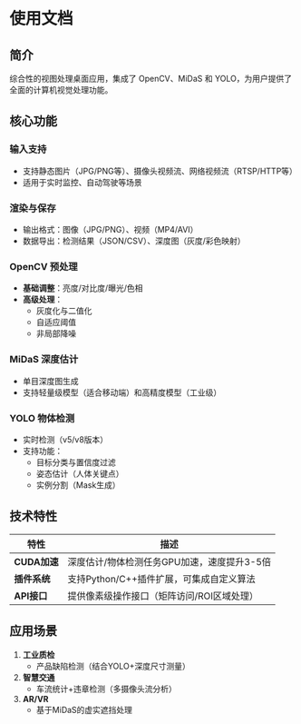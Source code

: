 # 使用文档

## 简介
 综合性的视图处理桌面应用，集成了 OpenCV、MiDaS 和 YOLO，为用户提供了全面的计算机视觉处理功能。

## 核心功能
### 输入支持
- 支持静态图片（JPG/PNG等）、摄像头视频流、网络视频流（RTSP/HTTP等）
- 适用于实时监控、自动驾驶等场景

### 渲染与保存
- 输出格式：图像（JPG/PNG）、视频（MP4/AVI）
- 数据导出：检测结果（JSON/CSV）、深度图（灰度/彩色映射）

### OpenCV 预处理
- **基础调整**：亮度/对比度/曝光/色相
- **高级处理**：
  - 灰度化与二值化
  - 自适应阈值
  - 非局部降噪

### MiDaS 深度估计
- 单目深度图生成
- 支持轻量级模型（适合移动端）和高精度模型（工业级）

### YOLO 物体检测
- 实时检测（v5/v8版本）
- 支持功能：
  - 目标分类与置信度过滤
  - 姿态估计（人体关键点）
  - 实例分割（Mask生成）

## 技术特性
| 特性          | 描述                                                                 |
|---------------|----------------------------------------------------------------------|
| **CUDA加速**  | 深度估计/物体检测任务GPU加速，速度提升3-5倍                         |
| **插件系统**  | 支持Python/C++插件扩展，可集成自定义算法                            |
| **API接口**   | 提供像素级操作接口（矩阵访问/ROI区域处理）                          |

## 应用场景
1. **工业质检**  
   - 产品缺陷检测（结合YOLO+深度尺寸测量）
2. **智慧交通**  
   - 车流统计+违章检测（多摄像头流分析）
3. **AR/VR**  
   - 基于MiDaS的虚实遮挡处理